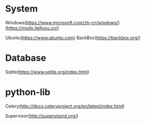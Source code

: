 
# System
Windows(https://www.microsoft.com/zh-cn/windows/)(https://msdn.itellyou.cn/)

Ubuntu(https://www.ubuntu.com)
BackBox(https://backbox.org/)


# Database
Sqlite(https://www.sqlite.org/index.html)

# python-lib
Celery(http://docs.celeryproject.org/en/latest/index.html)

Supervisor(http://supervisord.org/)
